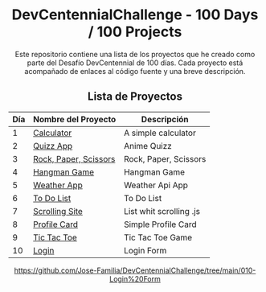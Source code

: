 <div align="center">

# DevCentennialChallenge - 100 Days / 100 Projects

Este repositorio contiene una lista de los proyectos que he creado como parte del Desafío DevCentennial de 100 días. Cada proyecto está acompañado de enlaces al código fuente y una breve descripción.

## Lista de Proyectos

| Día | Nombre del Proyecto | Descripción | 
| --- | ------------------- | ----------- | 
| 1   | [Calculator](https://github.com/Jose-Familia/DevCentennialChallenge/tree/main/001-Calculator) | A simple calculator |
| 2   | [Quizz App](https://github.com/Jose-Familia/DevCentennialChallenge/tree/main/002-Quiz%20App) | Anime Quizz |
| 3   | [Rock, Paper, Scissors](https://github.com/Jose-Familia/DevCentennialChallenge/tree/main/003-Rock%2CPaper%2CScissors) | Rock, Paper, Scissors |
| 4   | [Hangman Game](https://github.com/Jose-Familia/DevCentennialChallenge/tree/main/004-Hangman%20Game) | Hangman Game |
| 5   | [Weather App](https://github.com/Jose-Familia/DevCentennialChallenge/tree/main/005-Weather%20App) | Weather Api App |
| 6   | [To Do List](https://github.com/Jose-Familia/DevCentennialChallenge/tree/main/006-To%20Do) | To Do List |
| 7   | [Scrolling Site](https://github.com/Jose-Familia/DevCentennialChallenge/tree/main/007-Scrolling%20site) | List whit scrolling .js|
| 8   | [Profile Card](https://github.com/Jose-Familia/DevCentennialChallenge/tree/main/008-Profile%20Card) | Simple Profile Card|
| 9   | [Tic Tac Toe](https://github.com/Jose-Familia/DevCentennialChallenge/tree/main/009-Tic%20Tac%20Toe%20Game) | Tic Tac Toe Game|
| 10  | [Login](https://github.com/Jose-Familia/DevCentennialChallenge/tree/main/010-Login%20Form) | Login Form|

https://github.com/Jose-Familia/DevCentennialChallenge/tree/main/010-Login%20Form


</div>
